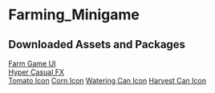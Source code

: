 # Farming_Minigame

## Downloaded Assets and Packages
[Farm Game UI](https://assetstore.unity.com/packages/2d/gui/farm-game-ui-starter-2d-318607) 
<br>
[Hyper Casual FX](https://assetstore.unity.com/packages/vfx/particles/hyper-casual-fx-200333)
<br>
[Tomato Icon](https://icons8.com/icon/B3GArIks2sS3/tomato)
[Corn Icon](https://icons8.com/icon/13285/corn)
[Watering Can Icon](https://icons8.com/icon/oDlC8L5xJxAq/watering-can)
[Harvest Can Icon](https://icons8.com/icon/LK4BRNaQR062/harvest)
